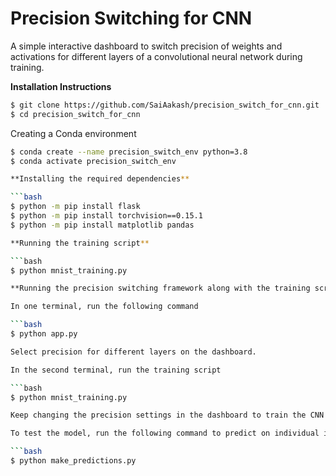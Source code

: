 # Precision Switching for CNN

A simple interactive dashboard to switch precision of weights and activations for different layers of a convolutional neural network during training.

**Installation Instructions** 

```bash
$ git clone https://github.com/SaiAakash/precision_switch_for_cnn.git
$ cd precision_switch_for_cnn
```

Creating a Conda environment

```bash
$ conda create --name precision_switch_env python=3.8
$ conda activate precision_switch_env

**Installing the required dependencies**

```bash
$ python -m pip install flask
$ python -m pip install torchvision==0.15.1
$ python -m pip install matplotlib pandas

**Running the training script**

```bash
$ python mnist_training.py

**Running the precision switching framework along with the training script**

In one terminal, run the following command

```bash
$ python app.py

Select precision for different layers on the dashboard.

In the second terminal, run the training script

```bash
$ python mnist_training.py

Keep changing the precision settings in the dashboard to train the CNN with different precision combinations for different layers during the training.

To test the model, run the following command to predict on individual images from the MNIST dataset.

```bash
$ python make_predictions.py
